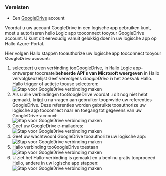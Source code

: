 ### <a name="prerequisites"></a>Vereisten
* Een [GoogleDrive](https://www.google.com/drive/) account  

Voordat u uw account GoogleDrive in een logische app gebruiken kunt, moet u autoriseren hello Logic app tooconnect tooyour GoogleDrive account. U kunt dit eenvoudig vanuit gelukkig doen in uw logische app op Hallo Azure-Portal.  

Hier volgen Hallo stappen tooauthorize uw logische app tooconnect tooyour GoogleDrive account:  

1. selecteert u een verbinding tooGoogleDrive, in Hallo Logic app-ontwerper toocreate **beheerde API's van Microsoft weergeven** in Hallo vervolgkeuzelijst Geef vervolgens *GoogleDrive* in het zoekvak Hallo. Hallo trigger of actie je toouse selecteren:  
   ![Stap voor GoogleDrive verbinding maken](./media/connectors-create-api-googledrive/googledrive-1.png)  
2. Als u alle verbindingen tooGoogleDrive voordat u dit nog niet hebt gemaakt, krijgt u na vragen aan gebruiker tooprovide uw referenties GoogleDrive. Deze referenties worden gebruikte tooauthorize uw logische app tooconnect naar en toegang tot gegevens van uw GoogleDrive-account:  
   ![Stap voor GoogleDrive verbinding maken](./media/connectors-create-api-googledrive/googledrive-2.png)  
3. Geef uw GoogleDrive e-mailadres:  
   ![Stap voor GoogleDrive verbinding maken](./media/connectors-create-api-googledrive/googledrive-3.png)  
4. Geef uw wachtwoord GoogleDrive tooauthorize uw logische app:  
   ![Stap voor GoogleDrive verbinding maken](./media/connectors-create-api-googledrive/googledrive-4.png)
5. Hallo verbinding tooGoogleDrive toestaan  
   ![Stap voor GoogleDrive verbinding maken](./media/connectors-create-api-googledrive/googledrive-5.png)  
6. U ziet het Hallo-verbinding is gemaakt en u bent nu gratis tooproceed Hello, andere in uw logische app stappen:  
   ![Stap voor GoogleDrive verbinding maken](./media/connectors-create-api-googledrive/googledrive-6.png)  

